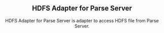 <h2 align="center">HDFS Adapter for Parse Server</h2>
<p align="center">
  HDFS Adapter for Parse Server is adapter to access HDFS file from Parse Server.
</p>
